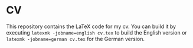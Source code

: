 # CV

This repository contains the LaTeX code for my cv. You can build it by executing `latexmk -jobname=english cv.tex` to build the English version or `latexmk -jobname=german cv.tex` for the German version.
